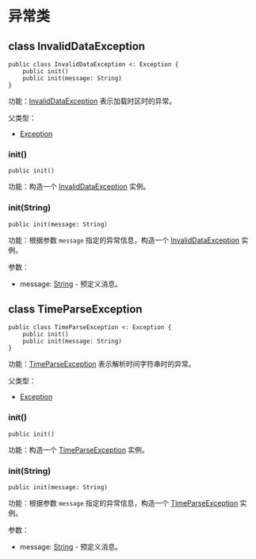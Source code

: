 # 异常类

## class InvalidDataException

```cangjie
public class InvalidDataException <: Exception {
    public init()
    public init(message: String)
}
```

功能：[InvalidDataException](time_package_exceptions.md#class-invaliddataexception) 表示加载时区时的异常。

父类型：

- [Exception](../../core/core_package_api/core_package_exceptions.md#class-exception)

### init()

```cangjie
public init()
```

功能：构造一个 [InvalidDataException](time_package_exceptions.md#class-invaliddataexception) 实例。

### init(String)

```cangjie
public init(message: String)
```

功能：根据参数 `message` 指定的异常信息，构造一个 [InvalidDataException](time_package_exceptions.md#class-invaliddataexception) 实例。

参数：

- message: [String](../../core/core_package_api/core_package_structs.md#struct-string) - 预定义消息。

## class TimeParseException

```cangjie
public class TimeParseException <: Exception {
    public init()
    public init(message: String)
}
```

功能：[TimeParseException](time_package_exceptions.md#class-timeparseexception) 表示解析时间字符串时的异常。

父类型：

- [Exception](../../core/core_package_api/core_package_exceptions.md#class-exception)

### init()

```cangjie
public init()
```

功能：构造一个 [TimeParseException](time_package_exceptions.md#class-timeparseexception) 实例。

### init(String)

```cangjie
public init(message: String)
```

功能：根据参数 `message` 指定的异常信息，构造一个 [TimeParseException](time_package_exceptions.md#class-timeparseexception) 实例。

参数：

- message: [String](../../core/core_package_api/core_package_structs.md#struct-string) - 预定义消息。

